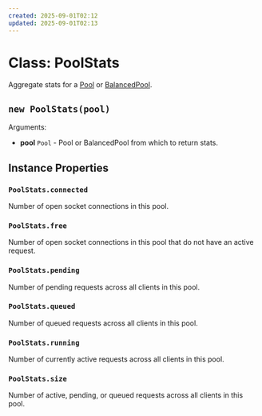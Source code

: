 ```yaml
---
created: 2025-09-01T02:12
updated: 2025-09-01T02:13
---
```

# Class: PoolStats

Aggregate stats for a [Pool](/docs/docs/api/Pool.md) or [BalancedPool](/docs/docs/api/BalancedPool.md).

## `new PoolStats(pool)`

Arguments:

* **pool** `Pool` - Pool or BalancedPool from which to return stats.

## Instance Properties

### `PoolStats.connected`

Number of open socket connections in this pool.

### `PoolStats.free`

Number of open socket connections in this pool that do not have an active request.

### `PoolStats.pending`

Number of pending requests across all clients in this pool.

### `PoolStats.queued`

Number of queued requests across all clients in this pool.

### `PoolStats.running`

Number of currently active requests across all clients in this pool.

### `PoolStats.size`

Number of active, pending, or queued requests across all clients in this pool.
